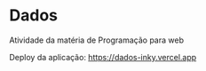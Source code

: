 # Dados
Atividade da matéria de Programação para web

Deploy da aplicação: https://dados-inky.vercel.app
